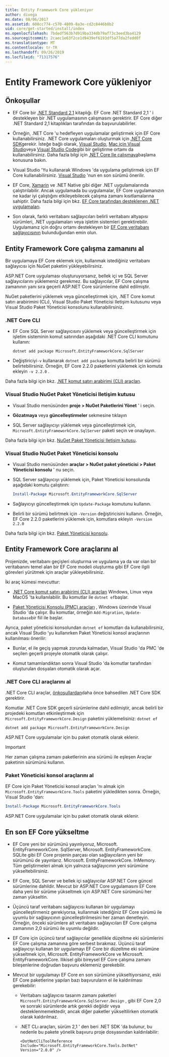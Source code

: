 ```yaml
---
title: Entity Framework Core yükleniyor
author: divega
ms.date: 08/06/2017
ms.assetid: 608cc774-c570-4809-8a3e-cd2c8446b8b2
uid: core/get-started/install/index
ms.openlocfilehash: 7bdedf563b7d919ba334db79af73c3eed3ba4129
ms.sourcegitcommit: 2caec1e63f2ce1d9439ef6193df5a77da2fedd0f
ms.translationtype: MT
ms.contentlocale: tr-TR
ms.lasthandoff: 09/26/2019
ms.locfileid: "71317576"
---
```

# <a name="installing-entity-framework-core"></a>Entity Framework Core yükleniyor

## <a name="prerequisites"></a>Önkoşullar

* EF Core bir [.NET Standard 2,1](/dotnet/standard/net-standard) kitaplığı. EF Core .NET Standard 2,1 ' i destekleyen bir .NET uygulamasının çalışmasını gerektirir. EF Core diğer .NET Standard 2,1 kitaplıkları tarafından da başvurulabilirler. 

* Örneğin, .NET Core 'u hedefleyen uygulamalar geliştirmek için EF Core kullanabilirsiniz. .NET Core uygulamaları oluşturmak için [.NET Core SDK](https://dotnet.microsoft.com/download)gerekir. İsteğe bağlı olarak, [Visual Studio](https://visualstudio.microsoft.com/vs), [Mac için Visual Studio](https://visualstudio.microsoft.com/vs/mac)veya [Visual Studio Code](https://code.visualstudio.com)gibi bir geliştirme ortamı da kullanabilirsiniz. Daha fazla bilgi için [.NET Core Ile çalışmaya](/dotnet/core/get-started)başlama konusuna bakın.

* Visual Studio 'Yu kullanarak Windows 'da uygulama geliştirmek için EF Core kullanabilirsiniz. [Visual Studio](https://visualstudio.microsoft.com/vs) 'nun en son sürümü önerilir.

* EF Core, [Xamarin](https://dotnet.microsoft.com/apps/xamarin) ve .NET Native gibi diğer .NET uygulamalarında çalıştırılabilir. Ancak uygulamada bu uygulamalar, EF Core uygulamanızın ne kadar iyi çalıştığını etkileyebilecek çalışma zamanı kısıtlamalarına sahiptir. Daha fazla bilgi için bkz. [EF Core tarafından desteklenen .NET uygulamaları](xref:core/platforms/index).

* Son olarak, farklı veritabanı sağlayıcıları belirli veritabanı altyapısı sürümleri, .NET uygulamaları veya işletim sistemleri gerektirebilir. Uygulamanız için doğru ortamı destekleyen bir [EF Core veritabanı sağlayıcısının](xref:core/providers/index) bulunduğundan emin olun.

## <a name="get-the-entity-framework-core-runtime"></a>Entity Framework Core çalışma zamanını al

Bir uygulamaya EF Core eklemek için, kullanmak istediğiniz veritabanı sağlayıcısı için NuGet paketini yükleyebilirsiniz.

ASP.NET Core uygulaması oluşturuyorsanız, bellek içi ve SQL Server sağlayıcılarını yüklemeniz gerekmez. Bu sağlayıcılar, EF Core çalışma zamanının yanı sıra geçerli ASP.NET Core sürümlerine dahil edilmiştir.  

NuGet paketlerini yüklemek veya güncelleştirmek için, .NET Core komut satırı arabirimini (CLı), Visual Studio Paket Yöneticisi Iletişim kutusunu veya Visual Studio Paket Yöneticisi konsolunu kullanabilirsiniz.

### <a name="net-core-cli"></a>.NET Core CLI

* EF Core SQL Server sağlayıcısını yüklemek veya güncelleştirmek için işletim sisteminin komut satırından aşağıdaki .NET Core CLI komutunu kullanın:

  ``` Console
  dotnet add package Microsoft.EntityFrameworkCore.SqlServer
  ```

* Değiştiriciyi`-v` kullanarak `dotnet add package` komutta belirli bir sürümü belirtebilirsiniz. Örneğin, EF Core 2.2.0 paketlerini yüklemek için komuta ekleyin `-v 2.2.0` .

Daha fazla bilgi için bkz. [.NET komut satırı arabirimi (CLI) araçları](/dotnet/core/tools/).

### <a name="visual-studio-nuget-package-manager-dialog"></a>Visual Studio NuGet Paket Yöneticisi Iletişim kutusu

* Visual Studio menüsünden **proje > NuGet Paketlerini Yönet** ' i seçin.

* **Gözatmaya** veya **güncelleştirmeler** sekmesine tıklayın

* SQL Server sağlayıcıyı yüklemek veya güncelleştirmek için, `Microsoft.EntityFrameworkCore.SqlServer` paketi seçin ve onaylayın.

Daha fazla bilgi için bkz. [NuGet Paket Yöneticisi Iletişim kutusu](/nuget/tools/package-manager-ui).

### <a name="visual-studio-nuget-package-manager-console"></a>Visual Studio NuGet Paket Yöneticisi konsolu

* Visual Studio menüsünden **araçlar > NuGet paket yöneticisi > Paket Yöneticisi konsolu** ' nu seçin.

* SQL Server sağlayıcıyı yüklemek için, Paket Yöneticisi konsolunda aşağıdaki komutu çalıştırın:

  ``` PowerShell  
  Install-Package Microsoft.EntityFrameworkCore.SqlServer
  ```
* Sağlayıcıyı güncelleştirmek için `Update-Package` komutunu kullanın.

* Belirli bir sürümü belirtmek için `-Version` değiştiricisini kullanın. Örneğin, EF Core 2.2.0 paketlerini yüklemek için, komutlara ekleyin `-Version 2.2.0`

Daha fazla bilgi için bkz. [Paket Yöneticisi konsolu](/nuget/tools/package-manager-console).

## <a name="get-the-entity-framework-core-tools"></a>Entity Framework Core araçlarını al

Projenizde, veritabanı geçişleri oluşturma ve uygulama ya da var olan bir veritabanını temel alan bir EF Core modeli oluşturma gibi EF Core ilgili görevleri yürütmek için araçlar yükleyebilirsiniz.

İki araç kümesi mevcuttur:

* [.NET Core komut satırı arabirimi (CLI) araçları](xref:core/miscellaneous/cli/dotnet) Windows, Linux veya MacOS 'ta kullanılabilir. Bu komutlar ile `dotnet ef`başlar. 

* [Paket Yöneticisi Konsolu (PMC) araçları](xref:core/miscellaneous/cli/powershell) , Windows üzerinde Visual Studio 'da çalışır. Bu komutlar, örneğin `Add-Migration`, `Update-Database`bir fiil ile başlar.

Ayrıca, paket yöneticisi konsolundan `dotnet ef` komutları da kullanabilirsiniz, ancak Visual Studio 'yu kullanırken Paket Yöneticisi konsol araçlarının kullanılması önerilir:

* Bunlar, el ile geçiş yapmak zorunda kalmadan, Visual Studio 'da PMC 'de seçilen geçerli projeyle otomatik olarak çalışır.  

* Komut tamamlandıktan sonra Visual Studio 'da komutlar tarafından oluşturulan dosyaları otomatik olarak açar.

<a name="cli"></a>

### <a name="get-the-net-core-cli-tools"></a>.NET Core CLI araçlarını al

.NET Core CLI araçlar, [önkoşullardan](#prerequisites)daha önce bahsedilen .NET Core SDK gerektirir.

Komutlar .NET Core SDK geçerli sürümlerine dahil edilmiştir, ancak belirli bir projedeki komutları etkinleştirmek için `Microsoft.EntityFrameworkCore.Design` paketini yüklemelisiniz: `dotnet ef`

``` Console 
dotnet add package Microsoft.EntityFrameworkCore.Design 
``` 

ASP.NET Core uygulamalar için bu paket otomatik olarak eklenir.

> [!IMPORTANT]      
> Her zaman çalışma zamanı paketlerinin ana sürümü ile eşleşen Araçlar paketinin sürümünü kullanın.

### <a name="get-the-package-manager-console-tools"></a>Paket Yöneticisi konsol araçlarını al

EF Core için Paket Yöneticisi konsol araçları 'nı almak için `Microsoft.EntityFrameworkCore.Tools` paketini yükledikten sonra. Örneğin, Visual Studio 'dan:

``` PowerShell  
Install-Package Microsoft.EntityFrameworkCore.Tools
``` 

ASP.NET Core uygulamalar için bu paket otomatik olarak eklenir.

## <a name="upgrading-to-the-latest-ef-core"></a>En son EF Core yükseltme

* EF Core yeni bir sürümünü yayınlıyoruz, Microsoft. EntityFrameworkCore. SqlServer, Microsoft. EntityFrameworkCore. SQLite gibi EF Core projenin parçası olan sağlayıcıların yeni bir sürümünü de yayınlarız. Microsoft. EntityFrameworkCore. InMemory. Tüm geliştirmeleri almak için yalnızca sağlayıcının yeni sürümüne yükseltebilirsiniz. 

* EF Core, SQL Server ve bellek içi sağlayıcılar ASP.NET Core güncel sürümlerine dahildir. Mevcut bir ASP.NET Core uygulamasını EF Core daha yeni bir sürüme yükseltmek için ASP.NET Core sürümünü her zaman yükseltin.

* Üçüncü taraf veritabanı sağlayıcısı kullanan bir uygulamayı güncelleştirmeniz gerekiyorsa, kullanmak istediğiniz EF Core sürümü ile uyumlu bir sağlayıcının güncelleştirilmesini her zaman denetleyin. Örneğin, önceki sürümlere ait veritabanı sağlayıcıları EF Core çalışma zamanının 2,0 sürümü ile uyumlu değildir.

* EF Core için üçüncü taraf sağlayıcılar genellikle düzeltme eki sürümlerini EF Core çalışma zamanına göre serbest bırakmaz. Üçüncü taraf sağlayıcıyı kullanan bir uygulamayı EF Core bir düzeltme eki sürümüne yükseltmek için, Microsoft. EntityFrameworkCore ve Microsoft. EntityFrameworkCore. Ilikisel gibi bireysel EF Core çalışma zamanı bileşenlerine doğrudan başvuru eklemeniz gerekebilir.

* Mevcut bir uygulamayı EF Core en son sürümüne yükseltiyorsanız, eski EF Core paketlerine yapılan bazı başvuruların el ile kaldırılması gerekebilir:

  * Veritabanı sağlayıcısı tasarım zamanı paketleri `Microsoft.EntityFrameworkCore.SqlServer.Design` , gibi EF Core 2,0 ve sonraki sürümlerde artık gerekli değildir veya desteklenmemektedir, ancak diğer paketler yükseltilirken otomatik olarak kaldırılmaz.

  * .NET CLı araçları, sürüm 2,1 ' den beri .NET SDK 'da bulunur, bu nedenle bu pakete yönelik başvuru proje dosyasından kaldırılabilir:

    ```
    <DotNetCliToolReference Include="Microsoft.EntityFrameworkCore.Tools.DotNet" Version="2.0.0" />
    ```

